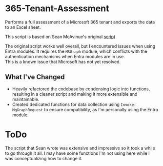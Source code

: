 # 365-Tenant-Assessment

Performs a full assessment of a Microsoft 365 tenant and exports the data to an Excel sheet.

This script is based on Sean McAvinue's original [script](https://practical365.com/microsoft-365-tenant-to-tenant-migration-assessment-version-2/)

The original script works well overall, but I encountered issues when using Entra modules. It requires the `MSGraph` module, which conflicts with the authentication mechanisms when Entra modules are in use.  
This is a known issue that Microsoft has not yet resolved.

## What I've Changed

- Heavily refactored the codebase by condensing logic into functions, resulting in a cleaner script and making it more extensible and maintainable.
- Created dedicated functions for data collection using `Invoke-MgGraphRequest` to ensure compatibility, as I'm personally using the Entra module.

# ToDo
The script that Sean wrote was extensive and impressive so it took a while to go through it all.
I may have some functions I'm not using here while I was conceptualizing how to change it.
